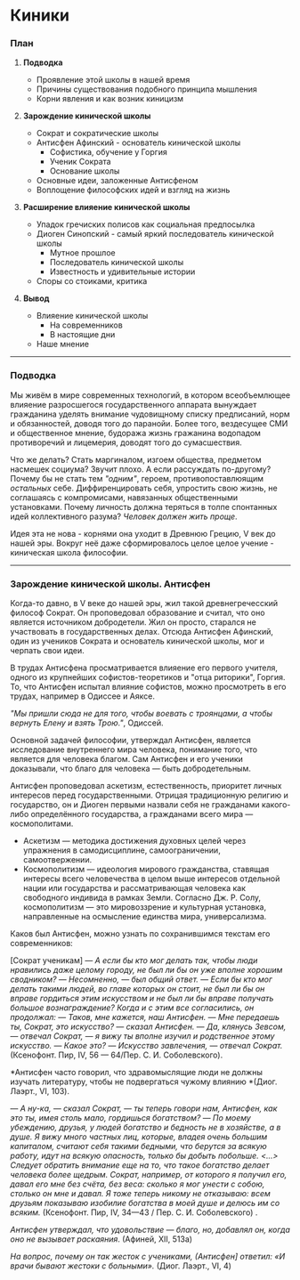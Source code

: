 # Киники
### План
1. **Подводка**
	- Проявление этой школы в нашей время
	- Причины существования подобного принципа мышления
	- Корни явления и как возник киницизм
	
2. **Зарождение кинической школы**
	- Сократ и сократические школы
	- Антисфен Афинский - основатель кинической школы
		* Софистика, обучение у Горгия
		* Ученик Сократа
		* Основание школы
	- Основные идеи, заложенные Антисфеном
	- Воплощение философских идей и взгляд на жизнь

3. **Расширение влияение кинической школы**
	- Упадок гречиских полисов как социальная предпосылка
	- Диоген Синопский - самый яркий последователь кинической школы
		* Мутное прошлое
		* Последователь кинической школы
		* Известность и удивительные истории
	- Споры со стоиками, критика

4. **Вывод**
	- Влияение кинической школы
		* На современников
		* В настоящие дни
	- Наше мнение
---
### Подводка

Мы живём в мире современных технологий, в котором всеобъемлющее влияение разросшегося государственного аппарата вынуждает гражданина уделять внимание чудовищному списку предписаний, норм и обязанностей, доводя того до паранойи. Более того, вездесущее СМИ и общественное мнение, будоража жизнь гражанина водопадом противоречий и лицемерия, доводят того до сумасшествия.

Что же делать? Стать маргиналом, изгоем общества, предметом насмешек социума? Звучит плохо. А если рассуждать по-другому? Почему бы не стать тем *"одним"*, героем, противопоставлюящим *остальных* себе. Диффиренцировать себя, упростить свою жизнь, не соглашаясь с компромисами, навязанных общественными установками. Почему личность должна теряться в толпе спонтанных идей коллективного разума? *Человек должен жить проще*.

Идея эта не нова - корнями она уходит в Древнюю Грецию, V век до нашей эры. Вокруг неё даже сформировалось целое целое учение - киническая школа философии.

---
### Зарождение кинической школы. Антисфен

Когда-то давно, в V веке до нашей эры, жил такой древнегречесский философ Сократ. Он проповедовал образование и считал, что оно является источником добродетели. Жил он просто, старался не участвовать в государственных делах. Отсюда Антисфен Афинский, один из учеников Сократа и основатель кинической школы, мог и черпать свои идеи.

В трудах Антисфена просматривается влияение его первого учителя, одного из крупнейших софистов-теоретиков и "отца риторики", Горгия. То, что Антисфен испытал влияние софистов, можно просмотреть в его трудах, например в Одиссее и Аяксе.

*"Мы пришли сюда не для того, чтобы воевать с троянцами, а чтобы вернуть Елену и взять Трою."*, Одиссей.

Основной задачей философии, утверждал Антисфен, является исследование внутреннего мира человека, понимание того, что является для человека благом. Сам Антисфен и его ученики доказывали, что благо для человека — быть добродетельным.

Антисфен проповедовал аскетизм, естественность, приоритет личных интересов перед государственными. Отрицая традиционную религию и государство, он и Диоген первыми назвали себя не гражданами какого-либо определённого государства, а гражданами всего мира — космополитами. 

- Аскетизм — методика достижения духовных целей через упражнения в самодисциплине, самоограничении, самоотвержении.
- Космополитизм — идеология мирового гражданства, ставящая интересы всего человечества в целом выше интересов отдельной нации или государства и рассматривающая человека как свободного индивида в рамках Земли. Согласно Дж. Р. Солу, космополитизм — это мировоззрение и культурная установка, направленные на осмысление единства мира, универсализма. 

Каков был Антисфен, можно узнать по сохранившимся текстам его современников:

[Сократ ученикам]
*—  А если бы кто мог делать так, чтобы люди нравились даже целому городу, не был ли бы он уже вполне хорошим сводником?*
*— Несомненно, — был общий ответ.*
*— Если бы кто мог делать такими людей, во главе которых он стоит, не был ли бы он вправе гордиться этим искусством и не был ли бы вправе получать большое вознаграждение?*
*Когда и с этим все согласились, он продолжал:*
*— Таков, мне кажется, наш Антисфен.*
*— Мне передаешь ты, Сократ, это искусство? — сказал Антисфен.*
*— Да, клянусь Зевсом, — отвечал Сократ, — я вижу ты вполне изучил и родственное этому искусство.*
*— Какое это?*
*— Искусство завлечения, — отвечал Сократ.*
(Ксенофонт. Пир, IV, 56 — 64/Пер. С. И. Соболевского).

*Антисфен часто говорил, что здравомыслящие люди не должны изучать литературу, чтобы не подвергаться чужому влиянию *(Диог. Лаэрт., VI, 103).

*— А ну-ка, — сказал Сократ, — ты теперь говори нам, Антисфен, как это ты, имея столь мало, гордишься богатством?*
*— По моему убеждению, друзья, у людей богатство и бедность не в хозяйстве, а в душе. Я вижу много частных лиц, которые, владея очень большим капиталом, считают себя такими бедными, что берутся за всякую работу, идут на всякую опасность, только бы добыть побольше. <...> Следует обратить внимание еще на то, что такое богатство делает человека более щедрым. Сократ, например, от которого я получил его, давал его мне без счёта, без веса: сколько я мог унести с собою, столько он мне и давал. Я тоже теперь никому не отказываю: всем друзьям показываю изобилие богатства в моей душе и делюсь им со всяким.*
(Ксенофонт. Пир, IV, 34—43 / Пер. С. И. Соболевского) .

*Антисфен утверждал, что удовольствие — благо, но, добавлял он, когда оно не вызывает раскаяния*. (Афиней, XII, 513а)

*На вопрос, почему он так жесток с учениками, (Антисфен] ответил: «И врачи бывают жестоки с больными».* (Диог. Лаэрт., VI, 4)

